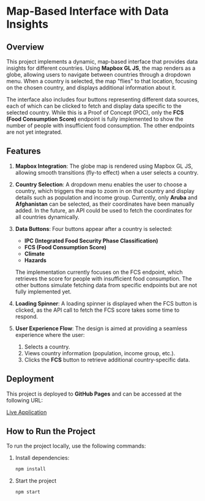 # Map-Based Interface with Data Insights

## Overview

This project implements a dynamic, map-based interface that provides data insights for different countries. Using **Mapbox GL JS**, the map renders as a globe, allowing users to navigate between countries through a dropdown menu. When a country is selected, the map "flies" to that location, focusing on the chosen country, and displays additional information about it.

The interface also includes four buttons representing different data sources, each of which can be clicked to fetch and display data specific to the selected country. While this is a Proof of Concept (POC), only the **FCS (Food Consumption Score)** endpoint is fully implemented to show the number of people with insufficient food consumption. The other endpoints are not yet integrated.

## Features

1. **Mapbox Integration**: The globe map is rendered using Mapbox GL JS, allowing smooth transitions (fly-to effect) when a user selects a country.

2. **Country Selection**: A dropdown menu enables the user to choose a country, which triggers the map to zoom in on that country and display details such as population and income group. Currently, only **Aruba** and **Afghanistan** can be selected, as their coordinates have been manually added. In the future, an API could be used to fetch the coordinates for all countries dynamically.

3. **Data Buttons**: Four buttons appear after a country is selected:
   - **IPC (Integrated Food Security Phase Classification)**
   - **FCS (Food Consumption Score)**
   - **Climate**
   - **Hazards**

   The implementation currently focuses on the FCS endpoint, which retrieves the score for people with insufficient food consumption. The other buttons simulate fetching data from specific endpoints but are not fully implemented yet.

4. **Loading Spinner**: A loading spinner is displayed when the FCS button is clicked, as the API call to fetch the FCS score takes some time to respond.

5. **User Experience Flow**: The design is aimed at providing a seamless experience where the user:
   1. Selects a country.
   2. Views country information (population, income group, etc.).
   3. Clicks the **FCS** button to retrieve additional country-specific data.

## Deployment

This project is deployed to **GitHub Pages** and can be accessed at the following URL:

[Live Application](https://datamapdev.github.io/wfp-map/)

## How to Run the Project

To run the project locally, use the following commands:

1. Install dependencies:

   ```bash
   npm install

2. Start the project

   ```bash
   npm start
